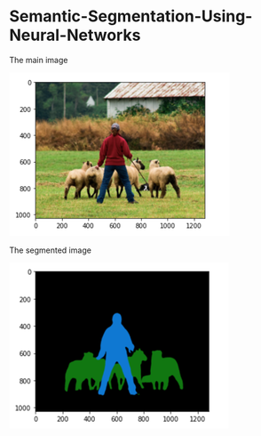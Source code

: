 # Semantic-Segmentation-Using-Neural-Networks
The main image

![This is an image](/Images/Picture1.png)

The segmented image

![This is an image](/Images/Picture2.png)

